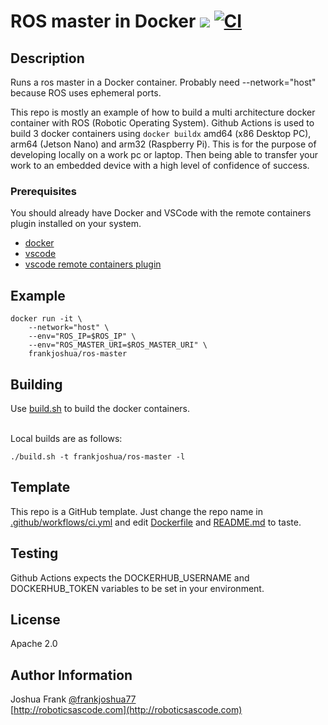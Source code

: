 # ROS master in Docker [![](https://img.shields.io/docker/pulls/frankjoshua/ros-master)](https://hub.docker.com/r/frankjoshua/ros-master) [![CI](https://github.com/frankjoshua/docker-ros-master/workflows/CI/badge.svg)](https://github.com/frankjoshua/docker-ros-master/actions)

## Description

Runs a ros master in a Docker container. Probably need --network="host" because ROS uses ephemeral ports.

This repo is mostly an example of how to build a multi architecture docker container with ROS (Robotic Operating System). Github Actions is used to build 3 docker containers using `docker buildx` amd64 (x86 Desktop PC), arm64 (Jetson Nano) and arm32 (Raspberry Pi). This is for the purpose of developing locally on a work pc or laptop. Then being able to transfer your work to an embedded device with a high level of confidence of success.

### Prerequisites

You should already have Docker and VSCode with the remote containers plugin installed on your system.

* [docker](https://docs.docker.com/engine/install/)
* [vscode](https://code.visualstudio.com/)
* [vscode remote containers plugin](https://marketplace.visualstudio.com/items?itemName=ms-vscode-remote.remote-containers)

## Example

```
docker run -it \
    --network="host" \
    --env="ROS_IP=$ROS_IP" \
    --env="ROS_MASTER_URI=$ROS_MASTER_URI" \
    frankjoshua/ros-master
```

## Building

Use [build.sh](build.sh) to build the docker containers.

<br>Local builds are as follows:

```
./build.sh -t frankjoshua/ros-master -l
```

## Template

This repo is a GitHub template. Just change the repo name in [.github/workflows/ci.yml](.github/workflows/ci.yml) and edit [Dockerfile](Dockerfile) and [README.md](README.md) to taste.

## Testing

Github Actions expects the DOCKERHUB_USERNAME and DOCKERHUB_TOKEN variables to be set in your environment.

## License

Apache 2.0

## Author Information

Joshua Frank [@frankjoshua77](https://www.twitter.com/@frankjoshua77)
<br>
[http://roboticsascode.com](http://roboticsascode.com)
